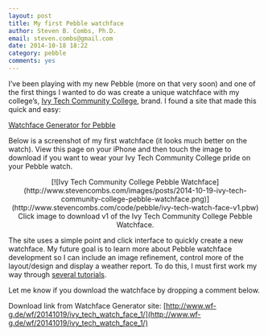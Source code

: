 ```yaml
---
layout: post
title: My first Pebble watchface
author: Steven B. Combs, Ph.D.
email: steven.combs@gmail.com
date: 2014-10-18 18:22
category: pebble
comments: yes
---
```


I’ve been playing with my new Pebble (more on that very soon) and one of the first things I wanted to do was create a unique watchface with my college’s, [Ivy Tech Community College](http://www.ivytech.edu), brand. I found a site that made this quick and easy:

[Watchface Generator for Pebble](http://www.watchface-generator.de/)

Below is a screenshot of my first watchface (it looks much better on the watch). View this page on your iPhone and then touch the image to download if you want to wear your Ivy Tech Community College pride on your Pebble watch.

<center>[![Ivy Tech Community College Pebble Watchface](http://www.stevencombs.com/images/posts/2014-10-19-ivy-tech-community-college-pebble-watchface.png)](http://www.stevencombs.com/code/pebble/ivy-tech-watch-face-v1.pbw)  
Click image to download v1 of the Ivy Tech Community College Pebble Watchface.</center>

The site uses a simple point and click interface to quickly create a new watchface. My future goal is to learn more about Pebble watchface development so I can include an image refinement, control more of the layout/design and display a weather report. To do this, I must first work my way through [several tutorials](http://developer.getpebble.com/getting-started/watchface-tutorial/part1.html).

Let me know if you download the watchface by dropping a comment below.

Download link from Watchface Generator site: [http://www.wf-g.de/wf/20141019/ivy_tech_watch_face_1/](http://www.wf-g.de/wf/20141019/ivy_tech_watch_face_1/)